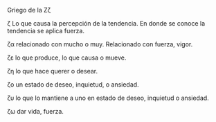 Griego de la Ζζ

ζ Lo que causa la percepción de la tendencia. En donde se conoce la tendencia se aplica fuerza.

ζα relacionado con mucho o muy. Relacionado con fuerza, vigor.

ζε lo que produce, lo que causa o mueve.

ζη lo que hace querer o desear.

ζo un estado de deseo, inquietud, o ansiedad.

ζυ lo que lo mantiene a uno en estado de deseo, inquietud o ansiedad.

ζω dar vida, fuerza.

